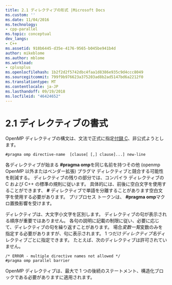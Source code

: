 ```yaml
---
title: 2.1 ディレクティブの形式 |Microsoft Docs
ms.custom: ''
ms.date: 11/04/2016
ms.technology:
- cpp-parallel
ms.topic: conceptual
dev_langs:
- C++
ms.assetid: 918b6445-d35e-4176-9565-b045be941b4d
author: mikeblome
ms.author: mblome
ms.workload:
- cplusplus
ms.openlocfilehash: 1b2f2d2f5742dbc4faa1d8386e935c9d4ccc8049
ms.sourcegitcommit: 799f9b976623a375203ad8b2ad5147bd6a2212f0
ms.translationtype: MT
ms.contentlocale: ja-JP
ms.lasthandoff: 09/19/2018
ms.locfileid: "46424652"
---
```

# <a name="21-directive-format"></a>2.1 ディレクティブの書式

OpenMP ディレクティブの構文は、文法で正式に指定[付録 C](../../parallel/openmp/c-openmp-c-and-cpp-grammar.md)、非公式ようとします。

```
#pragma omp directive-name  [clause[ [,] clause]...] new-line
```

各ディレクティブが始まる **#pragma omp**を同じ名前を持つその他 (openmp OpenMP 以外またはベンダー拡張) プラグマ ディレクティブと競合する可能性を削減する。 ディレクティブの残りの部分では、コンパイラ ディレクティブの C および C++ の標準の規則に従います。 具体的には、前後に空白文字を使用することができます、  **#** ディレクティブで単語を分離することがあります空白文字を使用する必要があります。 プリプロセス トークンは、 **#pragma omp**マクロ置換影響を受けます。

ディレクティブは、大文字小文字を区別します。 ディレクティブの句が表示される順序が重要ではありません。 各句の説明に記載の制限に従い、必要に応じて、ディレクティブの句を繰り返すことがあります。 場合*変数一覧*変数のみを指定する必要がありますが、句に表示されます。 1 つだけ*ディレクティブ名*ディレクティブごとに指定できます。  たとえば、次のディレクティブは許可されていません。

```
/* ERROR - multiple directive names not allowed */
#pragma omp parallel barrier
```

OpenMP ディレクティブは、最大で 1 つの後続のステートメント、構造化ブロックである必要がありますに適用されます。